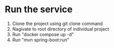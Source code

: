 # Run the service
1. Clone the project using git clone command
2. Nagivate to root directory of individual project
3. Run "docker compose up -d"
4. Run "mvn spring-boot:run"

